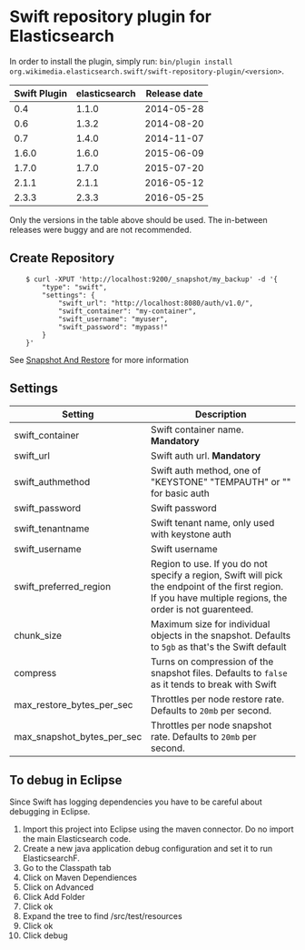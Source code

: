 Swift repository plugin for Elasticsearch
=========================================

In order to install the plugin, simply run: `bin/plugin install org.wikimedia.elasticsearch.swift/swift-repository-plugin/<version>`.

|      Swift Plugin           | elasticsearch         | Release date |
|-----------------------------|-----------------------|:------------:|
| 0.4                         | 1.1.0                 | 2014-05-28   |
| 0.6                         | 1.3.2                 | 2014-08-20   |
| 0.7                         | 1.4.0                 | 2014-11-07   |
| 1.6.0                       | 1.6.0                 | 2015-06-09   |
| 1.7.0                       | 1.7.0                 | 2015-07-20   |
| 2.1.1                       | 2.1.1                 | 2016-05-12   |
| 2.3.3                       | 2.3.3                 | 2016-05-25   |

Only the versions in the table above should be used. The in-between releases
were buggy and are not recommended.

## Create Repository
```
    $ curl -XPUT 'http://localhost:9200/_snapshot/my_backup' -d '{
        "type": "swift",
        "settings": {
            "swift_url": "http://localhost:8080/auth/v1.0/",
            "swift_container": "my-container",
            "swift_username": "myuser",
            "swift_password": "mypass!"
        }
    }'
```

See [Snapshot And Restore](https://www.elastic.co/guide/en/elasticsearch/reference/current/modules-snapshots.html) for more information


## Settings
|  Setting                            |   Description
|-------------------------------------|------------------------------------------------------------
| swift_container                     | Swift container name. **Mandatory**
| swift_url                           | Swift auth url. **Mandatory**
| swift_authmethod                    | Swift auth method, one of "KEYSTONE" "TEMPAUTH" or "" for basic auth
| swift_password                      | Swift password
| swift_tenantname                    | Swift tenant name, only used with keystone auth
| swift_username                      | Swift username
| swift_preferred_region              | Region to use.  If you do not specify a region, Swift will pick the endpoint of the first region.  If you have multiple regions, the order is not guarenteed.
| chunk_size                          | Maximum size for individual objects in the snapshot. Defaults to `5gb` as that's the Swift default
| compress                            | Turns on compression of the snapshot files. Defaults to `false` as it tends to break with Swift
| max_restore_bytes_per_sec           | Throttles per node restore rate. Defaults to `20mb` per second.
| max_snapshot_bytes_per_sec          | Throttles per node snapshot rate. Defaults to `20mb` per second.


## To debug in Eclipse
Since Swift has logging dependencies you have to be careful about debugging in Eclipse.

1.  Import this project into Eclipse using the maven connector.  Do no import the main Elasticsearch code.
2.  Create a new java application debug configuration and set it to run ElasticsearchF.
3.  Go to the Classpath tab
4.  Click on Maven Dependiences
5.  Click on Advanced
6.  Click Add Folder
7.  Click ok
8.  Expand the tree to find <project-name>/src/test/resources
9.  Click ok
10. Click debug
